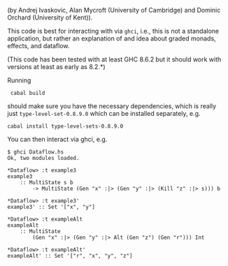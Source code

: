 (by Andrej Ivaskovic, Alan Mycroft (University of Cambridge) and Dominic Orchard (University of Kent)).

This code is best for interacting with via `ghci`, i.e., this is not a standalone application, but rather an explanation
of and idea about graded monads, effects, and dataflow.

(This code has been tested with at least GHC 8.6.2 but it should work with versions at least as early as 8.2.*)

Running

     cabal build

should make sure you have the necessary dependencies, which is really just `type-level-set-0.8.9.0` which can be installed separately, e.g.

	cabal install type-level-sets-0.8.9.0

You can then interact via ghci, e.g.

	$ ghci Dataflow.hs
	Ok, two modules loaded.

	*Dataflow> :t example3
	example3
		:: MultiState s b
			-> MultiState (Gen "x" :|> (Gen "y" :|> (Kill "z" :|> s))) b

	*Dataflow> :t example3'
	example3' :: Set '["x", "y"]

	*Dataflow> :t exampleAlt
	exampleAlt
		:: MultiState
			(Gen "x" :|> (Gen "y" :|> Alt (Gen "z") (Gen "r"))) Int

	*Dataflow> :t exampleAlt'
	exampleAlt' :: Set '["r", "x", "y", "z"]
